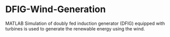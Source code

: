 # DFIG-Wind-Generation
MATLAB Simulation of doubly fed induction generator (DFIG) equipped with turbines is used to generate the renewable energy using the wind.   
